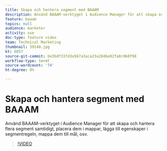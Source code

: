 ```yaml
---
title: Skapa och hantera segment med BAAAM
description: Använd BAAAM-verktyget i Audience Manager för att skapa och hantera flera segment samtidigt, placera dem i mappar, lägga till egenskaper i segmentregeln, mappa dem till mål, osv.
feature: baaam
topics: null
audience: marketer
activity: use
doc-type: feature video
team: Technical Marketing
thumbnail: 39148.jpg
kt: 6057
source-git-commit: be3bdf337d3a567a3aca23a284ba92fa8c968f98
workflow-type: tm+mt
source-wordcount: '74'
ht-degree: 0%

---
```



# Skapa och hantera segment med BAAAM

Använd BAAAM-verktyget i Audience Manager för att skapa och hantera flera segment samtidigt, placera dem i mappar, lägga till egenskaper i segmentregeln, mappa dem till mål, osv.

>[!VIDEO](https://video.tv.adobe.com/v/39148/?quality=12&learn=on)
